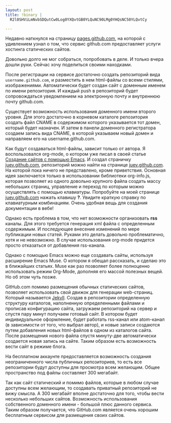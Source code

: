 ```yaml
--- 
layout: post
title: !binary |
  R2l0SHViLmNvbSDQutCw0Log0YXQvtGB0YLQuNC90LMg0YHQsNC50YLQvtCy

---
```

Недавно наткнулся на страницу <a href="http://pages.github.com/" rel="nofollow">pages.github.com</a>, на которой с удивлением узнал о том, что сервис github.com предоставляет услуги хостинга статических сайтов.

Довольно долго не мог собраться, попробовать в деле. И только вчера дошли руки. Сейчас хочу поделиться своими находками.

После регистрации на сервисе достаточно создать репозиторий вида <code>username.github.com</code>, и разместить в нем html-файлы со всеми стилями, изображениями. Автоматически будет создан сайт с доменным именем по имени репозитория. И каждый push в репозиторий будет сопровождаться уведомлением на электронную почту и внутреннюю почту github.com. 

Существует возможность использования доменного имени второго уровня. Для этого достаточно в корневом каталоге репозитория создать файл CNAME в содержимом которого указывается тот домен, который будет назначен. И затем в панели доменного регистратора создаем запись вида CNAME, в которой указываем новый домен и направляем его на username.github.com.

Как будут создаваться html-файлы, зависит только от автора. Я воспользовался org-mode, о котором уже писал в своей статье <a href="http://www.juev.ru/2010/10/16/org-mode/">Создание сайтов с помощью Emacs</a>. И создал страничку <a href="http://juev.github.com" rel="nofollow">juev.github.com</a>, репозиторий можно найти на странице <a href="http://github.com/Juev/juev.github.com" rel="nofollow">juev.github.com</a>. На которой пока ничего не представлено, кроме приветствия. Основная идея заключается только в использовании библиотеки org-info.js, которая позволяет из одного довольно крупного файла создать массу небольших страниц, управление и переход по которым можно осуществлять с помощью клавиатуры. Попробуйте на моей странице <a href="http://juev.github.com" rel="nofollow">juev.github.com</a> нажать клавишу <strong>?</strong>. Увидите краткую справку по клавиатурным комбинациям. Очень удобная вещь для создания документации в вебе!

Однако есть проблема в том, что нет возможности организовать <strong>rss</strong> каналы. Для этого требуется генерация xml файла с определенным содержимым. И последующее внесение изменений по мере публикации новых статей. Руками это делать довольно проблематично, хотя и не невозможно. В случае использования org-mode придется просто отказаться от добавления rss-канала.

Однако с помощью Emacs можно еще создавать сайты, используя расширение Emacs Muse. О котором я обещал рассказать, и сделаю это в ближайших статьях. Muse как раз позволяет более полноценно использовать режим Org-Mode, дополняя его массой полезных вещей. Но об этом чуть позже.

GitHub.com помимо размещения обычных статических сайтов, позволяет использовать свой движок для генерации web-страниц. Который называется <a href="http://github.com/mojombo/jekyll/" rel="nofollow">Jekyll</a>. Создав в репозитории определенную структуру каталогов, наполненную определенными файлами и прописав конфигурацию сайта, загружаем репозиторий на сервер и спустя пару минут получаем готовый сайт. В котором будет индивидуальное оформление, будет работать rss-канал или atom-канал (в зависимости от того, что выбрал автор), и новые записи создаются путем добавления новых html-файлов в одном из каталогов сайта. После размещения нового файла спустя минуту-две автоматически создается новая запись на сайте. Таким образом есть возможность вести сайт в режиме блога.

На бесплатном аккаунте предоставляется возможность создания неограниченного числа публичных репозиториев, то есть все репозитории будут доступны для просмотра всем желающим. Общее пространство под файлы составляет 300 мегабайт. 

Так как сайт статический и помимо файлов, которые в любом случае доступны всем желающим, то создавать приватный репозиторий не вижу смысла. А 300 мегабайт вполне достаточно для того, чтобы вести несколько небольших сайтов. Возможность использования собственного доменного имени - большой плюс данного сервиса. Таким образом получается, что GitHub.com является очень хорошим бесплатным сервисом для размещения своих сайтов.
